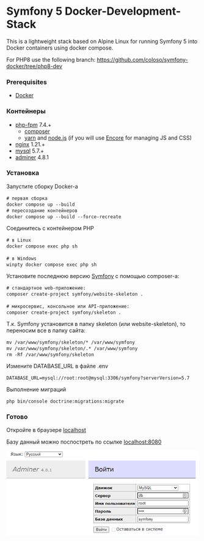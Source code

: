 # Symfony 5 Docker-Development-Stack
This is a lightweight stack based on Alpine Linux for running Symfony 5 into Docker containers using docker compose.

<!-- [![Build Status](https://travis-ci.com/coloso/symfony-docker.svg?branch=master)](https://travis-ci.org/coloso/symfony-docker) -->

For PHP8 use the following branch: https://github.com/coloso/symfony-docker/tree/php8-dev  

### Prerequisites
* [Docker](https://www.docker.com/)

### Контейнеры
 - [php-fpm](https://hub.docker.com/_/php) 7.4.+
    - [composer](https://getcomposer.org/) 
    - [yarn](https://yarnpkg.com/lang/en/) and [node.js](https://nodejs.org/en/) (if you will use [Encore](https://symfony.com/doc/current/frontend/encore/installation.html) for managing JS and CSS)
 - [nginx](https://hub.docker.com/_/nginx) 1.21.+
 - [mysql](https://hub.docker.com/_/mysql/) 5.7.+
 - [adminer](https://hub.docker.com/_/adminer/) 4.8.1

### Установка

Запустите сборку Docker-а
```shell
# первая сборка
docker compose up --build
# пересоздание контейнеров 
docker compose up --build --force-recreate
```

Соединитесь с контейнером PHP
```shell
# в Linux
docker compose exec php sh

# в Windows 
winpty docker compose exec php sh
```

Установите последнюю версию [Symfony](http://symfony.com/doc/current/setup.html) с помощью composer-а:
```shell
# стандартное web-приложение: 
composer create-project symfony/website-skeleton .

# микросервис, консольное или API-приложение:
composer create-project symfony/skeleton .
```

Т.к. Symfony установится в папку skeleton (или website-skeleton), то переносим все в папку сайта:
```shell
mv /var/www/symfony/skeleton/* /var/www/symfony
mv /var/www/symfony/skeleton/.* /var/www/symfony
rm -Rf /var/www/symfony/skeleton
```

Измените DATABASE_URL в файле .env 
```
DATABASE_URL=mysql://root:root@mysql:3306/symfony?serverVersion=5.7
```

Выполнение миграций
```shell
php bin/console doctrine:migrations:migrate
```

### Готово
Откройте в браузере [localhost](http://localhost/)

Базу данный можно поспостреть по ссылке [localhost:8080](http://localhost:8080/)

![Вход в Adminer](./help/adminer-login.png)
